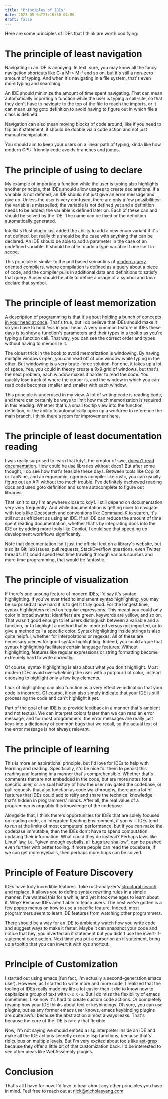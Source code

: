 ```yaml
---
title: "Principles of IDEs"
date: 2023-05-04T23:16:56-04:00
draft: false
---
```


Here are some principles of IDEs that I think are worth codifying:

# The principle of least navigation

Navigating in an IDE is annoying. In text, sure, you may know all the
fancy navigation shortcuts like C-a M-< M-f and so on, but it's still
a non-zero amount of typing. And when it's navigating in a file
system, that's even more typing and searching.

An IDE should minimize the amount of time spent navigating. That can
mean automatically importing a function while the user is typing a
call-site, so that they don't have to navigate to the top of the file
to reach the imports, or it can mean using goto definition to avoid
having to figure out in which file a class is defined.

Navigation can also mean moving blocks of code around, like if you
need to flip an if statement, it should be doable via a code action
and not just manual manipulation.

You should aim to keep your users on a linear path of typing, kinda
like how modern CPU-friendly code avoids branches and jumps.

# The principle of using to declare

My example of importing a function while the user is typing also
highlights another principle, that IDEs should allow usages to create
declarations. If a variable is not defined, an IDE should not just
give an error message and give up. Unless the user is very confused,
there are only a few possibilities: the variable is misspelled; the
variable is not defined yet and a definition needs to be added; the
variable is defined later on. Each of these can and should be solved
by the IDE. The name can be fixed or the definition automatically
generated.

IntelliJ's Rust plugin just added the ability to add a new enum
variant if it's not defined, but really this should be the case with
anything that can be declared. An IDE should be able to add a
parameter in the case of an undefined variable. It should be able to
add a type variable if one isn't in scope.

This principle is similar to the pull based semantics of [modern query
oriented compilers](https://www.youtube.com/watch?v=wSdV1M7n4gQ),
where compilation is defined as a query about a piece of code, and the
compiler pulls in additional data and definitions to satisfy that
query. A user should be able to define a usage of a symbol and *then*
declare that symbol.

# The principle of least memorization

A description of programming is that it's about [holding a bunch of
concepts in your head at
once](https://heeris.id.au/2013/this-is-why-you-shouldnt-interrupt-a-programmer/). That's
true, but I do believe that IDEs should make it so you have to hold
*less* in your head. A very common feature in IDEs these days is to
show a function's parameters and their types in a tooltip as you're
typing a function call. That way, you can see the correct order and
types without having to memorize it.

The oldest trick in the book to avoid memorization is windowing. By
having multiple windows open, you can read off of one window while
typing in the other. But windowing is a very brute-force solution. For
one, it takes up a lot of space. Yes, you could in theory create a 9x9
grid of windows, but that's the next problem, each window makes it
harder to read the code. You quickly lose track of where the cursor
is, and the window in which you can read code becomes smaller and
smaller with each window.

This principle is underused in my view. A lot of writing code is
reading code, and there can certainly be ways to limit how much
memorization is required in this reading. Whether that's a small
tooltip view into the function definition, or the ability to
automatically open up a worktree to reference the main branch, I think
there's room for improvement here.

# The principle of least documentation reading

I was really surprised to learn that kdy1, the creator of swc,
[doesn't read
documentation](https://twitter.com/kdy1dev/status/1563385180219658240). How
could he use libraries without docs? But after some thought, I do see
how that's feasible these days. Between tools like Copilot or TabNine,
and an ergonomic, rigorous compiler like rustc, you can usually figure
out an API without too much trouble. I've definitely eschewed reading
docs and used goto definition and some autocomplete to figure out
libraries.

That isn't to say I'm anywhere close to kdy1. I still depend on
documentation very very frequently. And while documentation is getting
nicer to navigate with tools like Docsearch and conventions like
[Command-K to search](https://maggieappleton.com/command-bar), it's
still not as efficient as using an IDE. If an IDE can reduce the
amount of time spent reading documentation, whether that's by
integrating docs into the IDE or by adding more tools like Copilot, I
could see that speeding up development workflows significantly.

Note that documentation isn't just the official text on a library's
website, but also its GitHub issues, pull requests, StackOverflow
questions, even Twitter threads. If I could spend less time trawling
through various sources and more time programming, that would be
fantastic.

# The principle of visualization

If there's one unsung feature of modern IDEs, I'd say it's syntax
highlighting. If you've ever tried to implement syntax highlighting,
you may be surprised at how hard it is to get it truly good. For the
longest time, syntax highlighters relied on regular expressions. This
meant you could only color in broad swaths; identifiers are green,
keywords are yellow, and so on. That wasn't good enough to let users
distinguish between a variable and a function, or to highlight a
method that is imported versus not imported, or to give a method call
a specific color. Syntax highlighting inside strings is also quite
helpful, whether for interpolations or regexes. All of these are
necessary pieces for good syntax highlighting. Indeed, you could argue
that syntax highlighting facilitates certain language
features. Without highlighting, features like regular expressions
or string formatting become extremely hard to write correctly.

Of course, syntax highlighting is also about what you don't
highlight. Most modern IDEs avoid overwhelming the user with a
potpourri of color, instead choosing to highlight only a few key
elements.

Lack of highlighting can also function as a very effective indication
that your code is incorrect. Of course, it can also simply indicate
that your IDE is still processing the code and can't highlight it yet.

Part of the goal of an IDE is to provide feedback in a manner that's
ambient and not textual. We can interpret colors faster than we can
read an error message, and for most programmers, the error messages
are really just keys into a dictionary of common bugs that we recall,
so the actual text of the error message is not always relevant.

# The principle of learning

This is more an aspirational principle, but I'd love for IDEs to help
with learning and reading. Specifically, it'd be nice for them to
persist this reading and learning in a manner that's
comprehensible. Whether that's comments that are not embedded in the
code, but are more notes for a specific user, or a visual history of
how the user navigated the codebase, or pull requests that also
function as code walkthroughs, there are a lot of features that IDEs
could add to reify and share the technical knowledge that's hidden in
programmers' minds. After all, the real value of a programmer is
arguably this knowledge of the codebase.

Alongside that, I think there's opportunities for IDEs that are solely
focused on reading code, an Integrated Reading Environment, if you
will. IDEs tend to run at the limits of most computers' performance,
but if you can make the codebase immutable, then the IDEs don't have
to spend computation updating their information. What could they do
instead? Perhaps laws like Linus' law, i.e. "given enough eyeballs,
all bugs are shallow", can be pushed even further with better
tooling. If more people can read the codebase, if we can get more
eyeballs, then perhaps more bugs can be solved.

# Principle of Feature Discovery

IDEs have truly incredible features. Take rust-analyzer's [structural
search and
replace](https://rust-analyzer.github.io/manual.html#structural-search-and-replace). It
allows you to define syntax rewriting rules in a simple manner. I've
wanted this for a while, and yet it took me ages to learn about
it. Why? Because IDEs aren't able to teach users. The best we've
gotten is a few popup menus on how to use a specific feature. Indeed,
most programmers seem to learn IDE features from watching other
programmers.

There should be a way for an IDE to ambiently watch how you write code
and suggest ways to make it faster. Maybe it can snapshot your code
and notice that hey, you inverted an if statement but you didn't use
the invert-if-statement code action. Next time you put a cursor on an
if statement, bring up a tooltip that you can invert it with xyz
shortcut.

# Principle of Customization

I started out using emacs (fun fact, I'm actually a second-generation
emacs user). However, as I started to write more and more code, I
realized that the tooling of IDEs really made my life a lot easier
than it did to know how to capitalize a group of text with `C-x
C-u`. But I do miss the flexibility of emacs sometimes. Like how it's
hard to create custom code actions. Or completely revamp how your IDE
thinks about text or keybindings. Oh sure, you can use plugins, but as
any former emacs user knows, emacs keybinding plugins are quite awful
because the abstraction almost always leaks. That's because the core
of the IDE is rarely that flexible.

Now, I'm not saying we should embed a lisp interpreter inside an IDE
and make all the IDE actions secretly execute lisp functions, because
that's ridiculous on multiple levels. But I'm very excited about tools
like [ast-grep](https://github.com/ast-grep/ast-grep) because they
offer a little bit of that customization back. I'd be interested to
see other ideas like WebAssembly plugins.

# Conclusion

That's all I have for now. I'd love to hear about any other principles
you have in mind. Feel free to reach out at nick@nicholasyang.com
